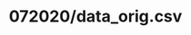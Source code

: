 ---  
schema: schema:072020/data_orig.csv,schema::072020/data_orig.csv  
title: 072020/data_orig.csv  
organization: Sample Department  
notes: Used in 2 lineage(s)  
resources:  
  - name: 072020/data_orig.csv 
    url: file:/Users/kensu/Customers/Kensu/LoanApproval/PROD/masterdata/prod/072020/data_orig.csv 
    format : CSV  
license: None  
category:
  - Education  
maintainer: User  
maintainer_email: UserMail  
---
